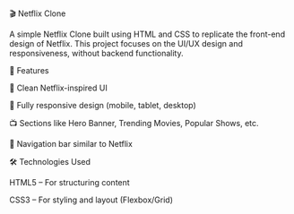 🎬 Netflix Clone

A simple Netflix Clone built using HTML and CSS to replicate the front-end design of Netflix.
This project focuses on the UI/UX design and responsiveness, without backend functionality.

🚀 Features

🎨 Clean Netflix-inspired UI

📱 Fully responsive design (mobile, tablet, desktop)

📺 Sections like Hero Banner, Trending Movies, Popular Shows, etc.

🔗 Navigation bar similar to Netflix

🛠️ Technologies Used

HTML5 – For structuring content

CSS3 – For styling and layout (Flexbox/Grid)
